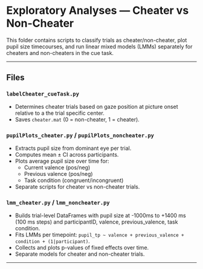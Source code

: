 # Exploratory Analyses — Cheater vs Non-Cheater

This folder contains scripts to classify trials as cheater/non-cheater, plot pupil size timecourses, and run linear mixed models (LMMs) separately for cheaters and non-cheaters in the cue task.

---

## Files

### `labelCheater_cueTask.py`
- Determines cheater trials based on gaze position at picture onset relative to a the trial specific center.
- Saves `cheater.mat` (0 = non-cheater, 1 = cheater).

### `pupilPlots_cheater.py` / `pupilPlots_noncheater.py`
- Extracts pupil size from dominant eye per trial.
- Computes mean ± CI across participants.
- Plots average pupil size over time for:
  - Current valence (pos/neg)
  - Previous valence (pos/neg)
  - Task condition (congruent/incongruent)
- Separate scripts for cheater vs non-cheater trials.

### `lmm_cheater.py` / `lmm_noncheater.py`
- Builds trial-level DataFrames with pupil size at -1000ms to +1400 ms (100 ms steps) and participantID, valence, previous_valence, task condition.
- Fits LMMs per timepoint: `pupil_tp ~ valence + previous_valence + condition + (1|participant)`.
- Collects and plots p-values of fixed effects over time.
- Separate models for cheater and non-cheater trials.

---

